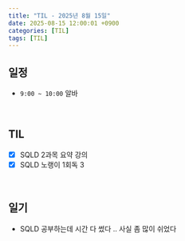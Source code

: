 ```yaml
---
title: "TIL - 2025년 8월 15일"
date: 2025-08-15 12:00:01 +0900
categories: [TIL]
tags: [TIL]
---
```


## 일정

- `9:00 ~ 10:00` 알바

<br>

## TIL
- [x] SQLD 2과목 요약 강의
- [x] SQLD 노랭이 1회독 3

<br>

## 일기

- SQLD 공부하는데 시간 다 썼다 .. 사실 좀 많이 쉬었다